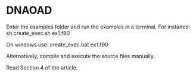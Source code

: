 # DNAOAD
Enter the examples folder and run the examples in a terminal. For instance:
sh create_exec.sh ex1.f90

On windows use:
create_exec.bat ex1.f90

Alternatively, compile and execute the source files manually.

Read Section 4 of the article.
